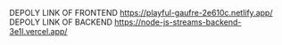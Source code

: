 DEPOLY LINK OF FRONTEND https://playful-gaufre-2e610c.netlify.app/
DEPOLY LINK OF BACKEND https://node-js-streams-backend-3e1l.vercel.app/

